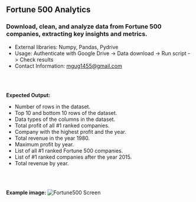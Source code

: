 ## Fortune 500 Analytics

### Download, clean, and analyze data from Fortune 500 companies, extracting key insights and metrics.

- External libraries: Numpy, Pandas, Pydrive
- Usage: Authenticate with Google Drive -> Data download -> Run script -> Check results
- Contact Information: [mgug1455@gmail.com](mailto:mgug1455@gmail.com)
<br>
<br>

**Expected Output:**

  - Number of rows in the dataset.
  - Top 10 and bottom 10 rows of the dataset.
  - Data types of the columns in the dataset.
  - Total profit of all #1 ranked companies.
  - Company with the highest profit and the year.
  - Total revenue in the year 1980.
  - Maximum profit by year.
  - List of all #1 ranked Fortune 500 companies.
  - List of #1 ranked companies after the year 2015.
  - Total revenue by year.
<br>
<br>

**Example image:**
![Fortune500 Screen]()
